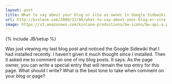 ```yaml
---
layout: post
title: What to say about your blog or site as owner in Google Sidewiki
url: http://kinlane.com/2009/12/06/what-to-say-about-your-blog-or-site-as-owner-in-google-sidewiki/
image: https://s3.amazonaws.com/kinlane-productions/bw-icons/bw-api-a.png
---
```

{% include JB/setup %}
Was just viewing my last blog post and noticed the Google Sidewiki that I had installed recently.
I haven't given it much thought since I installed.
Then it asked me to comment on one of my blog posts. It says:
As the page owner, you can write a special entry that will remain the top entry for this page.
What should I write? What is the best tone to take when comment on your blog or page? 
